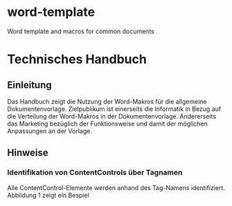 # word-template
Word template and macros for common documents

# Technisches Handbuch
## Einleitung
Das Handbuch zeigt die Nutzung der Word-Makros für die allgemeine Dokumentenvorlage.
Zielpublikum ist einerseits die Informatik in Bezug auf die Verteilung der Word-Makros in der Dokumentenvorlage. Andererseits das Marketing bezüglich der Funktionsweise und damit der möglichen Anpassungen an der Vorlage.
## Hinweise
###	Identifikation von ContentControls über Tagnamen
Alle ContentControl-Elemente werden anhand des Tag-Namens identifiziert. Abbildung 1 zeigt ein Bespiel
